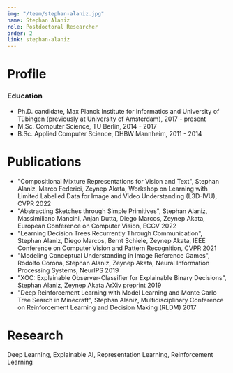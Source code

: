 ```yaml
---
img: "/team/stephan-alaniz.jpg"
name: Stephan Alaniz
role: Postdoctoral Researcher
order: 2
link: stephan-alaniz
---
```


# Profile
### Education 


* Ph.D. candidate, Max Planck Institute for Informatics and University of Tübingen (previously at University of Amsterdam), 2017 - present
* M.Sc. Computer Science, TU Berlin, 2014 - 2017
* B.Sc. Applied Computer Science, DHBW Mannheim, 2011 - 2014


# Publications
* "Compositional Mixture Representations for Vision and Text", Stephan Alaniz, Marco Federici, Zeynep Akata, Workshop on Learning with Limited Labelled Data for Image and Video Understanding (L3D-IVU), CVPR 2022
* "Abstracting Sketches through Simple Primitives", Stephan Alaniz, Massimiliano Mancini, Anjan Dutta, Diego Marcos, Zeynep Akata, European Conference on Computer Vision, ECCV 2022
* "Learning Decision Trees Recurrently Through Communication", Stephan Alaniz, Diego Marcos, Bernt Schiele, Zeynep Akata, IEEE Conference on Computer Vision and Pattern Recognition, CVPR 2021
* "Modeling Conceptual Understanding in Image Reference Games", Rodolfo Corona, Stephan Alaniz, Zeynep Akata, Neural Information Processing Systems, NeurIPS 2019
* "XOC: Explainable Observer-Classifier for Explainable Binary Decisions", Stephan Alaniz, Zeynep Akata ArXiv preprint 2019
* "Deep Reinforcement Learning with Model Learning and Monte Carlo Tree Search in Minecraft", Stephan Alaniz, Multidisciplinary Conference on Reinforcement Learning and Decision Making (RLDM) 2017

# Research
Deep Learning, Explainable AI, Representation Learning, Reinforcement Learning
